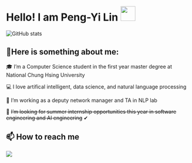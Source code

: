 # Hello! I am Peng-Yi Lin  <img src="https://em-content.zobj.net/source/microsoft-teams/337/waving-hand_1f44b.png" width="40px" >
<!--![GitHub stats](https://github-readme-stats.vercel.app/api?username=gigilin7&show_icons=true&theme=radical)-->
![GitHub stats](https://github-readme-stats.vercel.app/api?username=gigilin7&show_icons=true)

## 🤗Here is something about me:
🎓 I’m a Computer Science student in the first year master degree at National Chung Hsing University

💻 I love artifical intelligent, data science, and natural language processing

🌱 I’m working as a deputy network manager and TA in NLP lab

🔔 ~~I’m looking for summer internship opportunities this year in software engineering and AI engineering~~ ✔


## 📫 How to reach me
<a href="mailto:gigilinqoo@gmail.com"><img src="https://img.shields.io/badge/-gigilinqoo@gmail.com-D14836?style=flat&logo=Gmail&logoColor=white"/></a>




<!--👋
**gigilin7/gigilin7** is a ✨ _special_ ✨ repository because its `README.md` (this file) appears on your GitHub profile.

Here are some ideas to get you started:

🔭 I’m currently working on ...
 I’m currently learning ...
👯 I’m looking to collaborate on ...
🤔 I’m looking for help with ...
💬 Ask me about ...
📫 How to reach me: ...
😄 Pronouns: ...
⚡ Fun fact: ...
-->

